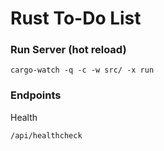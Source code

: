 # Rust To-Do List

### Run Server (hot reload)
```
cargo-watch -q -c -w src/ -x run
```

### Endpoints
Health <br>
```
/api/healthcheck
```

